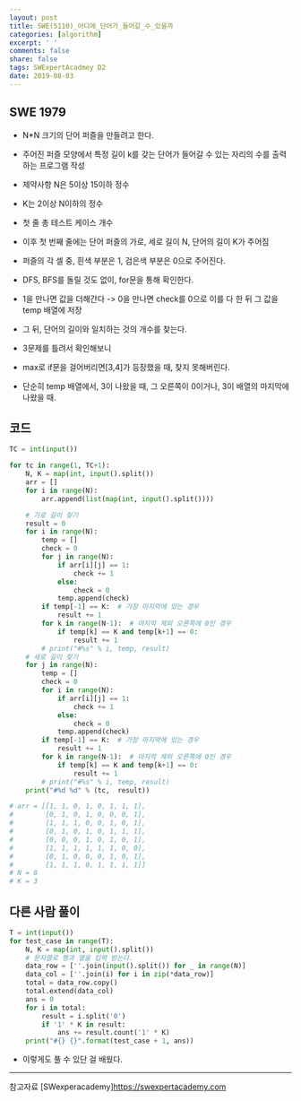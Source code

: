 ```yaml
---
layout: post
title: SWE(5110)_어디에_단어가_들어갈_수_있을까
categories: [algorithm]
excerpt: ' '
comments: false
share: false
tags: SWExpertAcadmey D2
date: 2019-08-03
---
```


## SWE 1979

- N\*N 크기의 단어 퍼즐을 만들려고 한다.
- 주어진 퍼즐 모양에서 특정 길이 k를 갖는 단어가 들어갈 수 있는 자리의 수를 출력하는 프로그램 작성

- 제약사항 N은 5이상 15이하 정수
- K는 2이상 N이하의 정수
- 첫 줄 총 테스트 케이스 개수
- 이후 첫 번째 줄에는 단어 퍼즐의 가로, 세로 길이 N, 단어의 길이 K가 주어짐
- 퍼즐의 각 셀 중, 흰색 부분은 1, 검은색 부분은 0으로 주어진다.

- DFS, BFS를 돌릴 것도 없이, for문을 통해 확인한다.
- 1을 만나면 값을 더해간다 -> 0을 만나면 check를 0으로 이를 다 한 뒤 그 값을 temp 배열에 저장
- 그 뒤, 단어의 길이와 일치하는 것의 개수를 찾는다.

- 3문제를 틀려서 확인해보니
- max로 if문을 걸어버리면[3,4]가 등장했을 때, 찾지 못해버린다.
- 단순히 temp 배열에서, 3이 나왔을 때, 그 오른쪽이 0이거나, 3이 배열의 마지막에 나왔을 때.

## 코드

```python
TC = int(input())

for tc in range(1, TC+1):
    N, K = map(int, input().split())
    arr = []
    for i in range(N):
        arr.append(list(map(int, input().split())))

    # 가로 길이 찾기
    result = 0
    for i in range(N):
        temp = []
        check = 0
        for j in range(N):
            if arr[i][j] == 1:
                check += 1
            else:
                check = 0
            temp.append(check)
        if temp[-1] == K:  # 가장 마지막에 있는 경우
            result += 1
        for k in range(N-1):  # 마지막 제외 오른쪽에 0인 경우
            if temp[k] == K and temp[k+1] == 0:
                result += 1
        # print("#%s" % i, temp, result)
    # 세로 길이 찾기
    for j in range(N):
        temp = []
        check = 0
        for i in range(N):
            if arr[i][j] == 1:
                check += 1
            else:
                check = 0
            temp.append(check)
        if temp[-1] == K:  # 가장 마지막에 있는 경우
            result += 1
        for k in range(N-1):  # 마지막 제외 오른쪽에 0인 경우
            if temp[k] == K and temp[k+1] == 0:
                result += 1
        # print("#%s" % i, temp, result)
    print("#%d %d" % (tc,  result))

# arr = [[1, 1, 0, 1, 0, 1, 1, 1],
#        [0, 1, 0, 1, 0, 0, 0, 1],
#        [1, 1, 1, 0, 0, 1, 0, 1],
#        [0, 1, 0, 1, 0, 1, 1, 1],
#        [0, 0, 0, 1, 0, 1, 0, 1],
#        [1, 1, 1, 1, 1, 1, 0, 0],
#        [0, 1, 0, 0, 0, 1, 0, 1],
#        [1, 1, 1, 0, 1, 1, 1, 1]]
# N = 8
# K = 3


```

## 다른 사람 풀이

```python
T = int(input())
for test_case in range(T):
    N, K = map(int, input().split())
    # 문자열로 행과 열을 입력 받는다.
    data_row = [''.join(input().split()) for _ in range(N)]
    data_col = [''.join(i) for i in zip(*data_row)]
    total = data_row.copy()
    total.extend(data_col)
    ans = 0
    for i in total:
        result = i.split('0')
        if '1' * K in result:
            ans += result.count('1' * K)
    print("#{} {}".format(test_case + 1, ans))
```

- 이렇게도 풀 수 있단 걸 배웠다.

---

참고자료
[SWexperacademy]<https://swexpertacademy.com>
